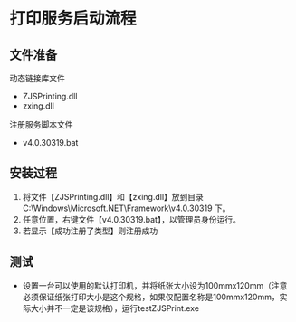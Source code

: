 # 打印服务启动流程

## 文件准备

动态链接库文件

+ ZJSPrinting.dll
+ zxing.dll

注册服务脚本文件

+ v4.0.30319.bat

## 安装过程

1. 将文件【ZJSPrinting.dll】和【zxing.dll】放到目录 C:\Windows\Microsoft.NET\Framework\v4.0.30319 下。
2. 任意位置，右键文件【v4.0.30319.bat】，以管理员身份运行。
3. 若显示【成功注册了类型】则注册成功

## 测试

+ 设置一台可以使用的默认打印机，并将纸张大小设为100mmx120mm（注意必须保证纸张打印大小是这个规格，如果仅配置名称是100mmx120mm，实际大小并不一定是该规格），运行testZJSPrint.exe



